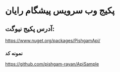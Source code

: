 ﻿# پکیج وب سرویس پیشگام رایان<br/>
## آدرس پکیج نیوگت:<br />
https://www.nuget.org/packages/PishgamApi/ <br/>
### نمونه کد<br />
https://github.com/pishgam-rayan/ApiSample
